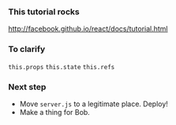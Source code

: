 ### This tutorial rocks

http://facebook.github.io/react/docs/tutorial.html

### To clarify

`this.props`
`this.state`
`this.refs`

### Next step

- Move `server.js` to a legitimate place. Deploy!
- Make a thing for Bob.